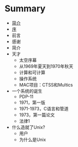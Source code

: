 # Summary

* [简介](README.md)
* [序](foreword.md)
* 前言
* 感谢
* 简介
* 天才
   * 太空序幕
   * 从1969年夏天到1970年秋天
   * 计算和可计算
   * 操作系统
   * MAC项目：CTSS和Multics
* 一个系统的诞生
   * PDP-11
   * 1971，第一版
   * 1971-1973，C语言和管道
   * 1973，第一篇论文
   * 法律1
* 什么造就了Unix?
   * 用户
   * 为什么是Unix

